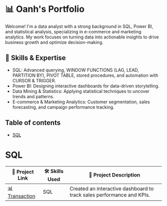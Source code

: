 # 📊 Oanh's Portfolio

Welcome! I'm a data analyst with a strong background in SQL, Power BI, and statistical analysis, specializing in e-commerce and marketing analytics. My work focuses on turning data into actionable insights to drive business growth and optimize decision-making.

## 🔹 Skills & Expertise
- SQL: Advanced querying, WINDOW FUNCTIONS (LAG, LEAD, PARTITION BY), PIVOT TABLE, stored procedures, and automation with CURSOR & TRIGGER.
- Power BI: Designing interactive dashboards for data-driven storytelling.
- Data Mining & Statistics: Applying statistical techniques to uncover trends and patterns.
- E-commerce & Marketing Analytics: Customer segmentation, sales forecasting, and campaign performance tracking.

## Table of contents
- [SQL](#SQL)

# SQL

| 🔗 Project Link | 🛠️ Skills Used | 📄 Project Description |
|---------------|-------------|----------------------|
| [📊 Transaction](SQL-project/tree/main/Transaction) | SQL | Created an interactive dashboard to track sales performance and KPIs. |


